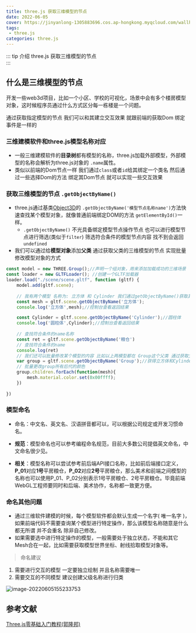 ```yaml
---
title: three.js 获取三维模型的节点 
date: 2022-06-05
cover: https://jinyanlong-1305883696.cos.ap-hongkong.myqcloud.com/wallhaven-3zvv3d.jpg
tags:
 - three.js
categories: three.js
---
```


::: tip 介绍
three.js 获取三维模型的节点 <br>
:::

<!-- more -->

## 什么是三维模型的节点

开发一些web3d项目，比如一个小区、学校的可视化，场景中会有多个楼房模型对象，这时候程序员通过什么方式区分每一栋楼是一个问题。

通过获取指定模型的节点 我们可以和其建立交互效果 就跟前端的获取Dom 绑定事件是一样的

### **三维建模软件和three.js模型名称对应**

* 一般三维建模软件的**目录树**都有模型的名称，three.js加载外部模型，外部模型的名称会解析为three.js对象的 `.name`属性。
* 类似以前端的Dom节点一样 我们通过`class`或者`id`给其绑定一个类名 然后通过一些选择Dom的方法 绑定其Dom节点 就可以实现一些交互效果

### **获取三维模型的节点 `.getObjectByName()`**

* three.js通过基类[Object3D](https://threejs.org/docs/index.html?q=Object3D#api/zh/core/Object3D)的 `.getObjectByName('模型节点名称name')`方法快速查找某个模型对象，就像普通前端绑定DOM的方法 `getElementById()`一样。
  * `.getObjectByName()` 不光具备绑定模型节点操作节点 也可以进行模型节点进行筛选(类似于`filter`) 筛选符合条件的模型节点内容 找不到会返回`undefined`
* 我们可以通过给**模型对象**添加**父类** 通过获取父类的三维模型的节点 实现批量修改模型对象的方式

```js
const model = new THREE.Group();//声明一个组对象，用来添加加载成功的三维场景
const loader = new GLTFLoader(); //创建一个GLTF加载器
loader.load("./scene/scene.gltf", function (gltf) {
    model.add(gltf.scene);
    
    // 我有两个模型 名称为: 立方体 和 Cylinder 我们通过getObjectByName()获取其三维模型的节点 
    const mesh = gltf.scene.getObjectByName('立方体');
    console.log('立方体',mesh);//控制台查看返回结果

    const Cylinder = gltf.scene.getObjectByName('Cylinder');//圆柱体
    console.log('圆柱体',Cylinder);//控制台查看返回结果
    
    // 查找符合条件的name名称
    const ret = gltf.scene.getObjectByName('粮仓')
    // 查找符合条件的name
    console.log(ret)
    // 我们还可以批量修改某个模型的内容 比如以上两模型都在 Group这个父类 通过获取父类批量修改里面的子类
    var group = gltf.scene.getObjectByName('Group');//获得立方体和Cylinder的父对象Group
    // 批量更改group所有后代的颜色
    group.children.forEach(function(mesh){
        mesh.material.color.set(0x00ffff);
    })
    
})
```

### **模型命名**

* 命名：中文名、英文名、汉语拼音都可以，可以根据公司规定或开发习惯命名。

* **规范**：模型命名也可以参考编程命名规范，目前大多数公司提倡英文命名，中文命名很少见。

* **相关**：模型名称可以尝试参考前后端API接口名称，比如前后端接口定义，**P_01**对应**1号**平房粮仓，**P_02**对应**2号**平房粮仓，那么美术和前端之间模型的名称也可以使用P_01、P_02分别表示1号平房粮仓、2号平房粮仓。毕竟前端WebGL工程师要同时和后端、美术协作，名称都一致更方便。

### **命名其他问题**

* 通过三维软件建模的时候，每个模型软件都会默认生成一个名字( 唯一名字 )，如果前端代码不需要查询某个模型进行特定操作，那么该模型名称随意是什么都无所谓 并不会重名 除非自己修改。
* 如果需要选中进行特定操作的模型，一般需要处于独立状态，不能和其它Mesh合在一起，比如需要获取模型世界坐标、射线拾取模型对象等。

> 命名建议

1. 需要进行交互的模型 一定要独立绘制 并且名称需要唯一
2. 需要交互的不同模型 建议创建父级名称进行归类

![image-20220605155233753](https://jinyanlong-1305883696.cos.ap-hongkong.myqcloud.com/image-20220605155233753.png)

## 参考文献

[Three.js零基础入门教程(郭隆邦)](http://www.yanhuangxueyuan.com/Three.js/)
